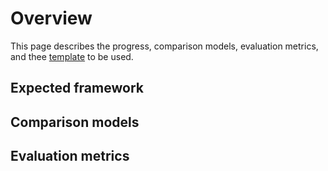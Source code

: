 # Overview
This page describes the progress, comparison models, evaluation metrics, and thee [template](https://www.overleaf.com/2777621724xcrtxfftdmty#9fd14f) to be used.

## Expected framework

## Comparison models

## Evaluation metrics
